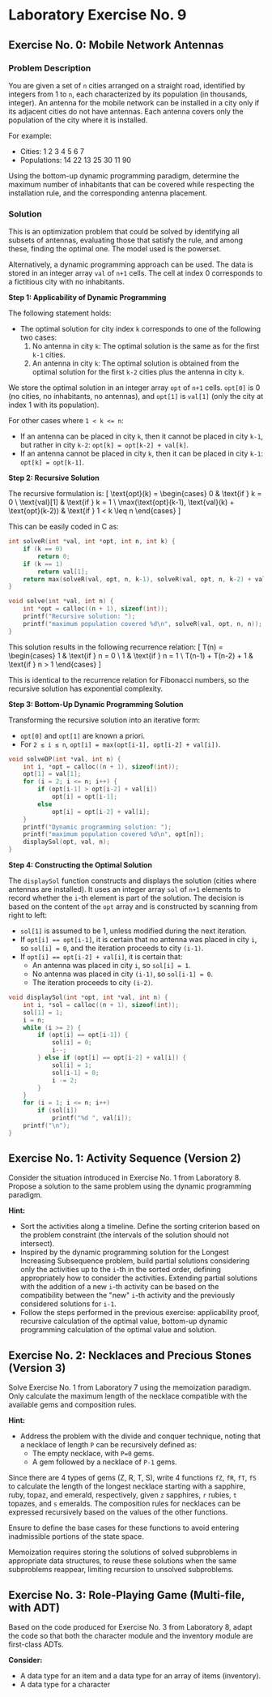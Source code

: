 # Laboratory Exercise No. 9

## Exercise No. 0: Mobile Network Antennas

### Problem Description
You are given a set of `n` cities arranged on a straight road, identified by integers from 1 to `n`, each characterized by its population (in thousands, integer). An antenna for the mobile network can be installed in a city only if its adjacent cities do not have antennas. Each antenna covers only the population of the city where it is installed.

For example:
- Cities: 1 2 3 4 5 6 7
- Populations: 14 22 13 25 30 11 90

Using the bottom-up dynamic programming paradigm, determine the maximum number of inhabitants that can be covered while respecting the installation rule, and the corresponding antenna placement.

### Solution

This is an optimization problem that could be solved by identifying all subsets of antennas, evaluating those that satisfy the rule, and among these, finding the optimal one. The model used is the powerset.

Alternatively, a dynamic programming approach can be used. The data is stored in an integer array `val` of `n+1` cells. The cell at index 0 corresponds to a fictitious city with no inhabitants.

**Step 1: Applicability of Dynamic Programming**

The following statement holds:
- The optimal solution for city index `k` corresponds to one of the following two cases:
  1. No antenna in city `k`: The optimal solution is the same as for the first `k-1` cities.
  2. An antenna in city `k`: The optimal solution is obtained from the optimal solution for the first `k-2` cities plus the antenna in city `k`.

We store the optimal solution in an integer array `opt` of `n+1` cells. `opt[0]` is 0 (no cities, no inhabitants, no antennas), and `opt[1]` is `val[1]` (only the city at index 1 with its population).

For other cases where `1 < k <= n`:
- If an antenna can be placed in city `k`, then it cannot be placed in city `k-1`, but rather in city `k-2`: `opt[k] = opt[k-2] + val[k]`.
- If an antenna cannot be placed in city `k`, then it can be placed in city `k-1`: `opt[k] = opt[k-1]`.

**Step 2: Recursive Solution**

The recursive formulation is:
\[ \text{opt}(k) = 
\begin{cases} 
0 & \text{if } k = 0 \\
\text{val}[1] & \text{if } k = 1 \\
\max(\text{opt}(k-1), \text{val}(k) + \text{opt}(k-2)) & \text{if } 1 < k \leq n 
\end{cases} \]

This can be easily coded in C as:
```c
int solveR(int *val, int *opt, int n, int k) {
    if (k == 0)
        return 0;
    if (k == 1)
        return val[1];
    return max(solveR(val, opt, n, k-1), solveR(val, opt, n, k-2) + val[k]);
}

void solve(int *val, int n) {
    int *opt = calloc((n + 1), sizeof(int));
    printf("Recursive solution: ");
    printf("maximum population covered %d\n", solveR(val, opt, n, n));
}
```

This solution results in the following recurrence relation:
\[ T(n) = 
\begin{cases} 
1 & \text{if } n = 0 \\
1 & \text{if } n = 1 \\
T(n-1) + T(n-2) + 1 & \text{if } n > 1 
\end{cases} \]

This is identical to the recurrence relation for Fibonacci numbers, so the recursive solution has exponential complexity.

**Step 3: Bottom-Up Dynamic Programming Solution**

Transforming the recursive solution into an iterative form:
- `opt[0]` and `opt[1]` are known a priori.
- For `2 ≤ i ≤ n`, `opt[i] = max(opt[i-1], opt[i-2] + val[i])`.

```c
void solveDP(int *val, int n) {
    int i, *opt = calloc((n + 1), sizeof(int));
    opt[1] = val[1];
    for (i = 2; i <= n; i++) {
        if (opt[i-1] > opt[i-2] + val[i])
            opt[i] = opt[i-1];
        else
            opt[i] = opt[i-2] + val[i];
    }
    printf("Dynamic programming solution: ");
    printf("maximum population covered %d\n", opt[n]);
    displaySol(opt, val, n);
}
```

**Step 4: Constructing the Optimal Solution**

The `displaySol` function constructs and displays the solution (cities where antennas are installed). It uses an integer array `sol` of `n+1` elements to record whether the `i`-th element is part of the solution. The decision is based on the content of the `opt` array and is constructed by scanning from right to left:

- `sol[1]` is assumed to be 1, unless modified during the next iteration.
- If `opt[i] == opt[i-1]`, it is certain that no antenna was placed in city `i`, so `sol[i] = 0`, and the iteration proceeds to city `(i-1)`.
- If `opt[i] == opt[i-2] + val[i]`, it is certain that:
  - An antenna was placed in city `i`, so `sol[i] = 1`.
  - No antenna was placed in city `(i-1)`, so `sol[i-1] = 0`.
  - The iteration proceeds to city `(i-2)`.

```c
void displaySol(int *opt, int *val, int n) {
    int i, *sol = calloc((n + 1), sizeof(int));
    sol[1] = 1;
    i = n;
    while (i >= 2) {
        if (opt[i] == opt[i-1]) {
            sol[i] = 0;
            i--;
        } else if (opt[i] == opt[i-2] + val[i]) {
            sol[i] = 1;
            sol[i-1] = 0;
            i -= 2;
        }
    }
    for (i = 1; i <= n; i++)
        if (sol[i])
            printf("%d ", val[i]);
    printf("\n");
}
```

## Exercise No. 1: Activity Sequence (Version 2)

Consider the situation introduced in Exercise No. 1 from Laboratory 8. Propose a solution to the same problem using the dynamic programming paradigm.

**Hint:**
- Sort the activities along a timeline. Define the sorting criterion based on the problem constraint (the intervals of the solution should not intersect).
- Inspired by the dynamic programming solution for the Longest Increasing Subsequence problem, build partial solutions considering only the activities up to the `i`-th in the sorted order, defining appropriately how to consider the activities. Extending partial solutions with the addition of a new `i`-th activity can be based on the compatibility between the "new" `i`-th activity and the previously considered solutions for `i-1`.
- Follow the steps performed in the previous exercise: applicability proof, recursive calculation of the optimal value, bottom-up dynamic programming calculation of the optimal value and solution.

## Exercise No. 2: Necklaces and Precious Stones (Version 3)

Solve Exercise No. 1 from Laboratory 7 using the memoization paradigm. Only calculate the maximum length of the necklace compatible with the available gems and composition rules.

**Hint:**
- Address the problem with the divide and conquer technique, noting that a necklace of length `P` can be recursively defined as:
  - The empty necklace, with `P=0` gems.
  - A gem followed by a necklace of `P-1` gems.

Since there are 4 types of gems (Z, R, T, S), write 4 functions `fZ`, `fR`, `fT`, `fS` to calculate the length of the longest necklace starting with a sapphire, ruby, topaz, and emerald, respectively, given `z` sapphires, `r` rubies, `t` topazes, and `s` emeralds. The composition rules for necklaces can be expressed recursively based on the values of the other functions.

Ensure to define the base cases for these functions to avoid entering inadmissible portions of the state space.

Memoization requires storing the solutions of solved subproblems in appropriate data structures, to reuse these solutions when the same subproblems reappear, limiting recursion to unsolved subproblems.

## Exercise No. 3: Role-Playing Game (Multi-file, with ADT)

Based on the code produced for Exercise No. 3 from Laboratory 8, adapt the code so that both the character module and the inventory module are first-class ADTs.

**Consider:**
- A data type for an item and a data type for an array of items (inventory).
- A data type for a character